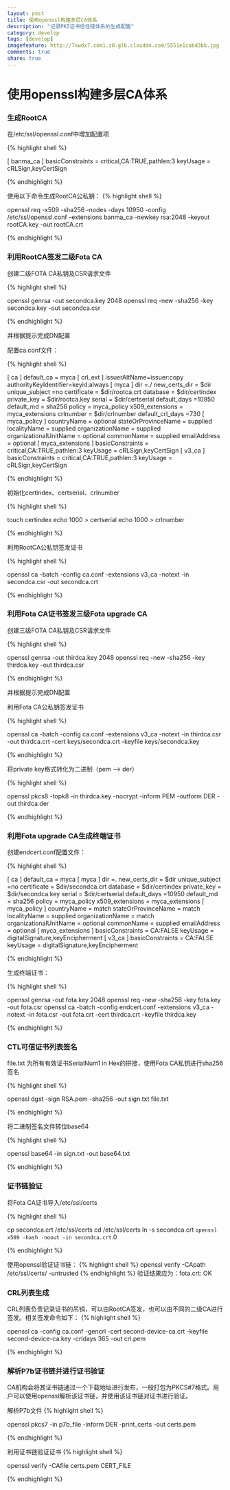 ```yaml
---
layout: post
title: 使用openssl构建多层CA体系
description: "记录PKI证书信任链体系的生成配置"
category: develop
tags: [develop]
imagefeature: http://7xwdx7.com1.z0.glb.clouddn.com/5551e1cabd3bb.jpg
comments: true
share: true
---
```


# 使用openssl构建多层CA体系
### 生成RootCA
在/etc/ssl/openssl.conf中增加配置项

{% highlight shell %}

[ banma_ca ]
basicConstraints = critical,CA:TRUE,pathlen:3
keyUsage =  cRLSign,keyCertSign

{% endhighlight %}

使用以下命令生成RootCA公私钥：
{% highlight shell %}

openssl req -x509 -sha256 -nodes -days 10950  -config /etc/ssl/openssl.conf -extensions banma_ca -newkey rsa:2048 -keyout rootCA.key -out rootCA.crt

{% endhighlight %}

### 利用RootCA签发二级Fota CA

创建二级FOTA CA私钥及CSR请求文件

{% highlight shell %}

openssl genrsa -out secondca.key 2048
openssl req -new -sha256 -key secondca.key -out secondca.csr

{% endhighlight %}

并根据提示完成DN配置

配置ca.conf文件：

{% highlight shell %}

[ ca ]
default_ca = myca
[ crl_ext ]
issuerAltName=issuer:copy
authorityKeyIdentifier=keyid:always
[ myca ]
dir =./
new_certs_dir = $dir
unique_subject =no
certificate = $dir/rootca.crt
database = $dir/certindex
private_key = $dir/rootca.key
serial = $dir/certserial
default_days =10950
default_md = sha256
policy = myca_policy
x509_extensions = myca_extensions
crlnumber = $dir/crlnumber
default_crl_days =730
[ myca_policy ]
countryName = optional
stateOrProvinceName = supplied
localityName		= supplied
organizationName = supplied
organizationalUnitName = optional
commonName = supplied
emailAddress = optional
[ myca_extensions ]
basicConstraints = critical,CA:TRUE,pathlen:3
keyUsage =  cRLSign,keyCertSign
[ v3_ca ]
basicConstraints = critical,CA:TRUE,pathlen:3
keyUsage =  cRLSign,keyCertSign

{% endhighlight %}

初始化certindex、certserial、crlnumber

{% highlight shell %}

touch certindex
echo 1000 > certserial
echo 1000 > crlnumber

{% endhighlight %}

利用RootCA公私钥签发证书

{% highlight shell %}

openssl ca -batch -config ca.conf -extensions v3_ca -notext -in secondca.csr -out secondca.crt

{% endhighlight %}


### 利用Fota CA证书签发三级Fota upgrade CA

创建三级FOTA CA私钥及CSR请求文件

{% highlight shell %}

openssl genrsa -out thirdca.key 2048
openssl req -new -sha256 -key thirdca.key -out thirdca.csr

{% endhighlight %}

并根据提示完成DN配置

利用Fota CA公私钥签发证书

{% highlight shell %}

openssl ca -batch -config ca.conf -extensions v3_ca -notext -in thirdca.csr -out thirdca.crt -cert keys/secondca.crt -keyfile keys/secondca.key

{% endhighlight %}

将private key格式转化为二进制（pem —> der）

{% highlight shell %}

openssl pkcs8 -topk8 -in thirdca.key -nocrypt -inform PEM -outform DER -out thirdca.der

{% endhighlight %}

### 利用Fota upgrade CA生成终端证书

创建endcert.conf配置文件：

{% highlight shell %}

[ ca ]
default_ca = myca
[ myca ]
dir =.
new_certs_dir = $dir
unique_subject =no
certificate = $dir/secondca.crt
database = $dir/certindex
private_key = $dir/secondca.key
serial = $dir/certserial
default_days =10950
default_md = sha256
policy = myca_policy
x509_extensions = myca_extensions
[ myca_policy ]
countryName     = match
stateOrProvinceName = match
localityName    = supplied
organizationName    = match
organizationalUnitName  = optional
commonName      = supplied
emailAddress        = optional
[ myca_extensions ]
basicConstraints = CA:FALSE
keyUsage =  digitalSignature,keyEncipherment
[ v3_ca ]
basicConstraints = CA:FALSE
keyUsage =  digitalSignature,keyEncipherment

{% endhighlight %}

生成终端证书：

{% highlight shell %}

openssl genrsa -out fota.key 2048
openssl req -new -sha256 -key fota.key -out fota.csr
openssl ca -batch -config endcert.conf -extensions v3_ca -notext -in fota.csr -out fota.crt -cert thirdca.crt -keyfile thirdca.key

{% endhighlight %}

### CTL可信证书列表签名

file.txt 为所有有效证书SerialNum1 in Hex的拼接，使用Fota CA私钥进行sha256签名

{% highlight shell %}

openssl dgst -sign RSA.pem -sha256 -out sign.txt file.txt

{% endhighlight %}

将二进制签名文件转位base64

{% highlight shell %}

openssl base64 -in sign.txt -out base64.txt

{% endhighlight %}

### 证书链验证

将Fota CA证书导入/etc/ssl/certs

{% highlight shell %}

cp secondca.crt /etc/ssl/certs
cd /etc/ssl/certs
ln -s secondca.crt `openssl x509 -hash -noout -in secondca.crt`.0

{% endhighlight %}

使用openssl验证证书链：
{% highlight shell %}
openssl verify -CApath /etc/ssl/certs/ -untrusted <pathToIntermediateCert> <pathToYourCert>
{% endhighlight %}
验证结果应为：fota.crt: OK

### CRL列表生成

CRL列表负责记录证书的吊销，可以由RootCA签发，也可以由不同的二级CA进行签发。相关签发命令如下：
{% highlight shell %}

openssl ca -config ca.conf -gencrl -cert second-device-ca.crt -keyfile second-device-ca.key -crldays 365 -out crl.pem

{% endhighlight %}

### 解析P7b证书链并进行证书验证

CA机构会将其证书链通过一个下载地址进行发布，一般打包为PKCS#7格式。用户可以使用openssl解析该证书链，并使用该证书链对证书进行验证。

解析P7b文件
{% highlight shell %}

openssl pkcs7 -in p7b_file -inform DER -print_certs -out certs.pem 

{% endhighlight %}

利用证书链验证证书
{% highlight shell %}

openssl verify -CAfile certs.pem CERT_FILE

{% endhighlight %}


